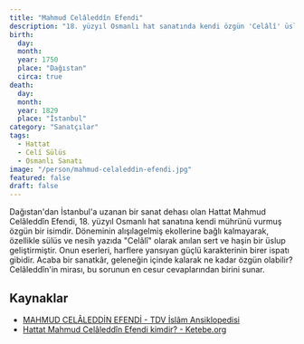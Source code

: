```yaml
---
title: "Mahmud Celâleddîn Efendi"
description: "18. yüzyıl Osmanlı hat sanatında kendi özgün 'Celâlî' üslubunu geliştirmiş, Dağıstan asıllı büyük hattat."
birth:
  day: 
  month: 
  year: 1750
  place: "Dağıstan"
  circa: true
death:
  day: 
  month: 
  year: 1829
  place: "İstanbul"
category: "Sanatçılar"
tags:
  - Hattat
  - Celî Sülüs
  - Osmanlı Sanatı
image: "/person/mahmud-celaleddin-efendi.jpg"
featured: false
draft: false
---
```


Dağıstan'dan İstanbul'a uzanan bir sanat dehası olan Hattat Mahmud Celâleddîn Efendi, 18. yüzyıl Osmanlı hat sanatına kendi mührünü vurmuş özgün bir isimdir. Döneminin alışılagelmiş ekollerine bağlı kalmayarak, özellikle sülüs ve nesih yazıda "Celâlî" olarak anılan sert ve haşin bir üslup geliştirmiştir. Onun eserleri, harflere yansıyan güçlü karakterinin birer ispatı gibidir. Acaba bir sanatkâr, geleneğin içinde kalarak ne kadar özgün olabilir? Celâleddîn'in mirası, bu sorunun en cesur cevaplarından birini sunar.

## Kaynaklar

- [MAHMUD CELÂLEDDİN EFENDİ - TDV İslâm Ansiklopedisi](https://islamansiklopedisi.org.tr/mahmud-celaleddin-efendi)
- [Hattat Mahmud Celâleddîn Efendi kimdir? - Ketebe.org](https://www.ketebe.org/sanatkar/mahmud-celaleddin-efendi-107)